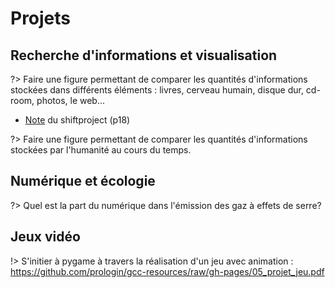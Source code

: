 # Projets

## Recherche d'informations et visualisation

?> Faire une figure permettant de comparer les quantités d'informations stockées dans différents éléments : livres, cerveau humain, disque dur, cd-room, photos, le web...

- [Note](https://theshiftproject.org/wp-content/uploads/2021/03/Note-danalyse_Numerique-et-5G_30-mars-2021.pdf) du shiftproject (p18)

?> Faire une figure permettant de comparer les quantités d'informations stockées par l'humanité au cours du temps.

## Numérique et écologie

?> Quel est la part du numérique dans l'émission des gaz à effets de serre?



## Jeux vidéo 

!> S'initier à pygame à travers la réalisation d'un jeu avec animation : https://github.com/prologin/gcc-resources/raw/gh-pages/05_projet_jeu.pdf 